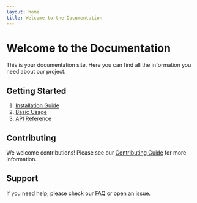 ```yaml
---
layout: home
title: Welcome to the Documentation
---
```


# Welcome to the Documentation

This is your documentation site. Here you can find all the information you need about our project.

## Getting Started

1. [Installation Guide](installation.md)
2. [Basic Usage](usage.md)
3. [API Reference](api.md)

## Contributing

We welcome contributions! Please see our [Contributing Guide](contributing.md) for more information.

## Support

If you need help, please check our [FAQ](faq.md) or [open an issue](https://github.com/yourusername/your-repo/issues). 